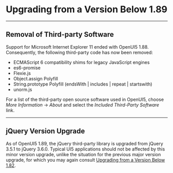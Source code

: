<!-- loio89b14ce0a65c44c3a96f68ecc50fcc11 -->

# Upgrading from a Version Below 1.89

***

## Removal of Third-party Software

Support for Microsoft Internet Explorer 11 ended with OpenUI5 1.88. Consequently, the following third-party code has now been removed:

-   ECMAScript 6 compatibility shims for legacy JavaScript engines
-   es6-promise
-   Flexie.js
-   Object.assign Polyfill
-   String.prototype Polyfill \(endsWith | includes | repeat | startswith\)
-   unorm.js

For a list of the third-party open source software used in OpenUI5, choose *More Information* → *About* and select the *Included Third-Party Software* link.

***

<a name="loio89b14ce0a65c44c3a96f68ecc50fcc11__section_c5d_d3q_gpb"/>

## jQuery Version Upgrade

As of OpenUI5 1.89, the jQuery third-party library is upgraded from jQuery 3.5.1 to jQuery 3.6.0. Typical UI5 applications should not be affected by this minor version upgrade, unlike the situation for the previous major version upgrade, for which you may again consult [Upgrading from a Version Below 1.82](upgrading-from-a-version-below-1-82-147eef9.md).

